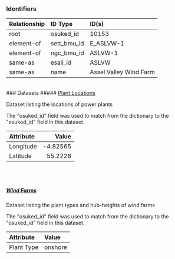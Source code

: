 ### Identifiers

| Relationship   | ID Type     | ID(s)                  |
|:---------------|:------------|:-----------------------|
| root           | osuked_id   | 10153                  |
| element-of     | sett_bmu_id | E_ASLVW-1              |
| element-of     | ngc_bmu_id  | ASLVW-1                |
| same-as        | esail_id    | ASLVW                  |
| same-as        | name        | Assel Valley Wind Farm |

<br>
### Datasets
##### <a href="https://raw.githubusercontent.com/OSUKED/Dictionary-Datasets/main/datasets/plant-locations/datapackage.json">Plant Locations</a>

Dataset listing the locations of power plants

The "osuked_id" field was used to match from the dictionary to the "osuked_id" field in this dataset.

| Attribute   |    Value |
|:------------|---------:|
| Longitude   | -4.82565 |
| Latitude    | 55.2228  |

<br><br>
##### <a href="https://raw.githubusercontent.com/OSUKED/Dictionary-Datasets/main/datasets/wind-farms/datapackage.json">Wind Farms</a>

Dataset listing the plant types and hub-heights of wind farms

The "osuked_id" field was used to match from the dictionary to the "osuked_id" field in this dataset.

| Attribute   | Value   |
|:------------|:--------|
| Plant Type  | onshore |
